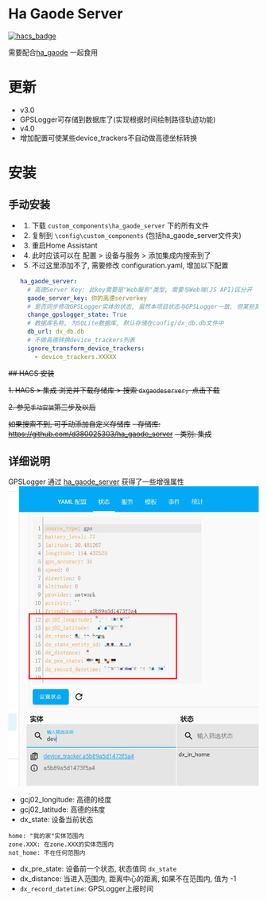 <!--
 * @Author        : dx
 * @Github        : https://github.com/d380025303
 * @Description   : 
 * @Date          : 2023-06-04
 * @LastEditors   : dx
 * @LastEditTime  : 2023-06-04 14:56:00
 -->

# Ha Gaode Server

[![hacs_badge](https://img.shields.io/badge/HACS-Default-41BDF5.svg)](https://github.com/hacs/integration)

需要配合[ha_gaode](https://github.com/d380025303/ha_gaode) 一起食用

# 更新
+ v3.0
 + GPSLogger可存储到数据库了(实现根据时间绘制路径轨迹功能)
+ v4.0
 + 增加配置可使某些device_trackers不自动做高德坐标转换

# 安装
## 手动安装
* 1. 下载 `custom_components\ha_gaode_server` 下的所有文件
* 2. 复制到 `\config\custom_components` (包括ha_gaode_server文件夹)
* 3. 重启Home Assistant
* 4. 此时应该可以在 配置 > 设备与服务 > 添加集成内搜索到了
* 5. 不过这里添加不了, 需要修改 configuration.yaml, 增加以下配置
    ```yaml
    ha_gaode_server:
      # 高德Server Key: 此key需要是"Web服务"类型, 需要与Web端(JS API)区分开 
      gaode_server_key: 你的高德serverkey  
      # 是否同步修改GPSLogger实体的状态, 虽然本项目状态与GPSLogger一致, 但某些其它包可能会自定义状态(比如本项目2.0版本,已调整), 可将此设置为 False
      change_gpslogger_state: True 
      # 数据库名称, 为SQLite数据库, 默认存储在config/dx_db.db文件中
      db_url: dx_db.db
      # 不做高德转换device_trackers列表
      ignore_transform_device_trackers:
        - device_trackers.XXXXX
    ```

~~## HACS 安装~~

~~1. HACS > 集成 浏览并下载存储库 > 搜索 ```dxgaodeserver```，点击下载~~

~~2. 参见`手动安装`第三步及以后~~

~~如果搜索不到, 可手动添加自定义存储库~~
~~- 存储库: https://github.com/d380025303/ha_gaode_server~~
~~- 类别: 集成~~


## 详细说明
GPSLogger 通过 [ha_gaode_server](https://github.com/d380025303/ha_gaode_server) 获得了一些增强属性
![](1.jpg)

- gcj02_longitude: 高德的经度
- gcj02_latitude: 高德的纬度
- dx_state: 设备当前状态
```text
home: "我的家"实体范围内
zone.XXX: 在zone.XXX的实体范围内
not_home: 不在任何范围内
```
- dx_pre_state: 设备前一个状态, 状态值同 ```dx_state```
- dx_distance: 当进入范围内, 距离中心的距离, 如果不在范围内, 值为 -1
- `dx_record_datetime`: GPSLogger上报时间
